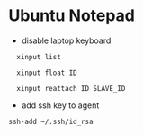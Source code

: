 # Ubuntu Notepad

- disable laptop keyboard
```
  xinput list

  xinput float ID

  xinput reattach ID SLAVE_ID
```

- add ssh key to agent
```
ssh-add ~/.ssh/id_rsa

```



